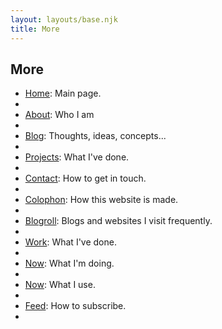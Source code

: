 ```yaml
---
layout: layouts/base.njk
title: More
---
```


## More

<ul>
<li><a href="/">Home</a>: Main page.<li>
<li><a href="/about">About</a>: Who I am<li>
<li><a href="/blog">Blog</a>: Thoughts, ideas, concepts...<li>
<li><a href="/tag/projects">Projects</a>: What I've done.<li>
<li><a href="/contact">Contact</a>: How to get in touch.<li>
<li><a href="/colophon">Colophon</a>: How this website is made.<li>
<li><a href="/blogroll">Blogroll</a>: Blogs and websites I visit frequently.<li>
<li><a href="/work">Work</a>: What I've done.<li>
<li><a href="/now">Now</a>: What I'm doing.<li>
<li><a href="/uses">Now</a>: What I use.<li>
<li><a href="/feed">Feed</a>: How to subscribe.<li>
</ul>